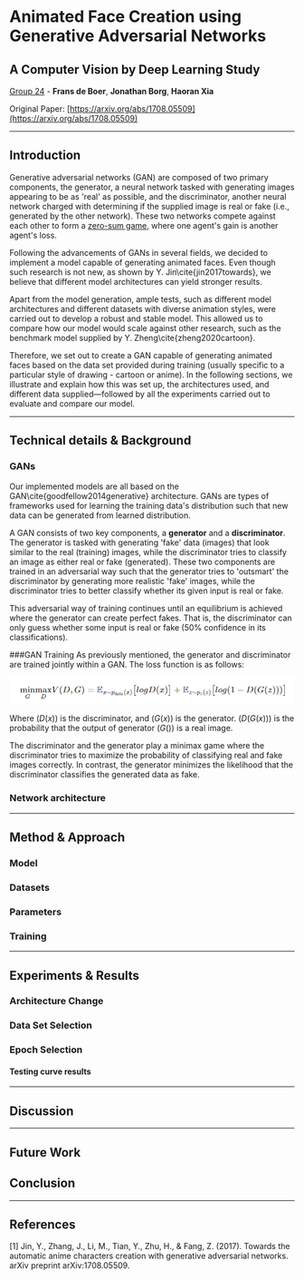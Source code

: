 <script type="text/x-mathjax-config">
  MathJax.Hub.Config({
    tex2jax: {
      inlineMath: [ ['$','$'], ["\\(","\\)"] ],
      processEscapes: true
    }
  });
</script>
<script type="text/javascript" async
  src="https://cdnjs.cloudflare.com/ajax/libs/mathjax/2.7.2/MathJax.js?config=TeX-MML-AM_CHTML">
</script>
# Animated Face Creation using Generative Adversarial Networks

## A Computer Vision by Deep Learning Study

<u>Group 24</u> -  **Frans de Boer**, **Jonathan Borg**, **Haoran Xia**

Original Paper: [https://arxiv.org/abs/1708.05509](https://arxiv.org/abs/1708.05509)


[//]: # "Differences:"
[//]: # "Images are set to a resolution of 96x96 - theirs was 128x128"

---

## Introduction

Generative adversarial networks (GAN) are composed of two primary components, the generator, a neural network tasked with generating images appearing to be as 'real' as possible, and the discriminator, another neural network charged with determining if the supplied image is real or fake (i.e., generated by the other network). These two networks compete against each other to form a [zero-sum game](https://en.wikipedia.org/wiki/Zero-sum_game), where one agent's gain is another agent's loss.

Following the advancements of GANs in several fields, we decided to implement a model capable of generating animated faces. Even though such research is not new, as shown by Y. Jin\cite{jin2017towards}, we believe that different model architectures can yield stronger results.

Apart from the model generation, ample tests, such as different model architectures and different datasets with diverse animation styles, were carried out to develop a robust and stable model. This allowed us to compare how our model would scale against other research, such as the benchmark model supplied by Y. Zheng\cite{zheng2020cartoon}.

Therefore, we set out to create a GAN capable of generating animated faces based on the data set provided during training (usually specific to a particular style of drawing - cartoon or anime). In the following sections, we illustrate and explain how this was set up, the architectures used, and different data supplied—followed by all the experiments carried out to evaluate and compare our model.

---

## Technical details & Background
[//]: # "Maybe a section about convolutions? -Would it be needed for our research?"

### GANs
Our implemented models are all based on the GAN\cite{goodfellow2014generative} architecture. GANs are types of frameworks used for learning the training data's distribution such that new data can be generated from learned distribution. 

A GAN consists of two key components, a **generator** and a **discriminator**. The generator is tasked with generating 'fake' data (images) that look similar to the real (training) images, while the discriminator tries to classify an image as either real or fake (generated). 
These two components are trained in an adversarial way such that the generator tries to 'outsmart' the discriminator by generating more realistic 'fake' images, while the discriminator tries to better classify whether its given input is real or fake. 

This adversarial way of training continues until an equilibrium is achieved where the generator can create perfect fakes. That is, the discriminator can only guess whether some input is real or fake (50% confidence in its classifications). 
 

###GAN Training 
As previously mentioned, the generator and discriminator are trained jointly within a GAN. The loss function is as follows:

![GAN Loss](Images/gan_loss.PNG)

Where $(D(x))$ is the discriminator, and $(G(x))$ is the generator. $(D(G(x)))$ is the probability that the output of generator $(G())$ is a real image. 

The discriminator and the generator play a minimax game where the discriminator tries to maximize the probability of classifying real and fake images correctly. In contrast, the generator minimizes the likelihood that the discriminator classifies the generated data as fake. 



### Network architecture


---

## Method & Approach

### Model

### Datasets

### Parameters


### Training

---

## Experiments & Results



### Architecture Change


### Data Set Selection


### Epoch Selection

#### Testing curve results

---

## Discussion




---

## Future Work


## Conclusion


---

## References

[1] Jin, Y., Zhang, J., Li, M., Tian, Y., Zhu, H., & Fang, Z. (2017). Towards the automatic anime characters creation with generative adversarial networks. arXiv preprint arXiv:1708.05509.
